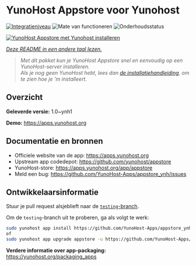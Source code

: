 <!--
NB: Deze README is automatisch gegenereerd door <https://github.com/YunoHost/apps/tree/master/tools/readme_generator>
Hij mag NIET handmatig aangepast worden.
-->

# YunoHost Appstore voor Yunohost

[![Integratieniveau](https://dash.yunohost.org/integration/appstore.svg)](https://ci-apps.yunohost.org/ci/apps/appstore/) ![Mate van functioneren](https://ci-apps.yunohost.org/ci/badges/appstore.status.svg) ![Onderhoudsstatus](https://ci-apps.yunohost.org/ci/badges/appstore.maintain.svg)

[![YunoHost Appstore met Yunohost installeren](https://install-app.yunohost.org/install-with-yunohost.svg)](https://install-app.yunohost.org/?app=appstore)

*[Deze README in een andere taal lezen.](./ALL_README.md)*

> *Met dit pakket kun je YunoHost Appstore snel en eenvoudig op een YunoHost-server installeren.*  
> *Als je nog geen YunoHost hebt, lees dan [de installatiehandleiding](https://yunohost.org/install), om te zien hoe je 'm installeert.*

## Overzicht



**Geleverde versie:** 1.0~ynh1

**Demo:** <https://apps.yunohost.org>
## Documentatie en bronnen

- Officiele website van de app: <https://apps.yunohost.org>
- Upstream app codedepot: <https://github.com/yunohost/appstore>
- YunoHost-store: <https://apps.yunohost.org/app/appstore>
- Meld een bug: <https://github.com/YunoHost-Apps/appstore_ynh/issues>

## Ontwikkelaarsinformatie

Stuur je pull request alsjeblieft naar de [`testing`-branch](https://github.com/YunoHost-Apps/appstore_ynh/tree/testing).

Om de `testing`-branch uit te proberen, ga als volgt te werk:

```bash
sudo yunohost app install https://github.com/YunoHost-Apps/appstore_ynh/tree/testing --debug
of
sudo yunohost app upgrade appstore -u https://github.com/YunoHost-Apps/appstore_ynh/tree/testing --debug
```

**Verdere informatie over app-packaging:** <https://yunohost.org/packaging_apps>
